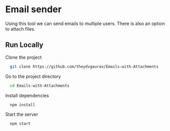 
# Email sender

Using this tool we can send emails to multiple users. There is also an option to attach files.
 


## Run Locally

Clone the project

```bash
  git clone https://github.com/theydvgaurav/Emails-with-Attachments
```

Go to the project directory

```bash
  cd Emails-with-Attachments
```

Install dependencies

```bash
  npm install
```

Start the server

```bash
  npm start
```

